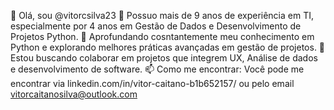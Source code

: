 👋 
Olá, sou @vitorcsilva23
👀 Possuo mais de 9 anos de experiência em TI, especialmente por 4 anos em Gestão de Dados e Desenvolvimento de Projetos Python.
🌱 Aprofundando cosntantemente meu conhecimento em Python e explorando melhores práticas avançadas em gestão de projetos.
💞️ Estou buscando colaborar em projetos que integrem UX, Análise de dados e desenvolvimento de software.
📫 Como me encontrar: Você pode me encontrar via linkedin.com/in/vitor-caitano-b1b652157/ ou pelo email vitorcaitanosilva@outlook.com
